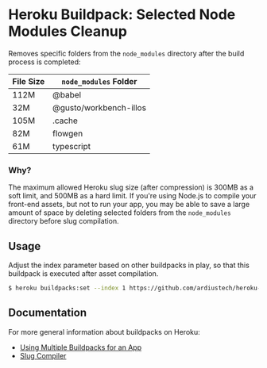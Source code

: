 # Heroku Buildpack: Selected Node Modules Cleanup

Removes specific folders from the `node_modules` directory after the build process is completed:

| File Size | `node_modules` Folder  |
|----------|------------------------|
| 112M     | @babel                 |
| 32M      | @gusto/workbench-illos |
| 105M     | .cache                 |
| 82M      | flowgen                |
| 61M      | typescript             |

### Why?

The maximum allowed Heroku slug size (after compression) is 300MB as a soft limit, and 500MB as a hard limit. If you're using Node.js to compile your front-end assets, but not to run your app, you may be able to save a large amount of space by deleting selected folders from the `node_modules` directory before slug compilation.

## Usage
Adjust the index parameter based on other buildpacks in play, so that this buildpack is executed after asset compilation.

```bash
$ heroku buildpacks:set --index 1 https://github.com/ardiustech/heroku-buildpack-selected-node-modules-cleanup
```

## Documentation

For more general information about buildpacks on Heroku:

- [Using Multiple Buildpacks for an App](https://devcenter.heroku.com/articles/using-multiple-buildpacks-for-an-app)
- [Slug Compiler](https://devcenter.heroku.com/articles/slug-compiler)